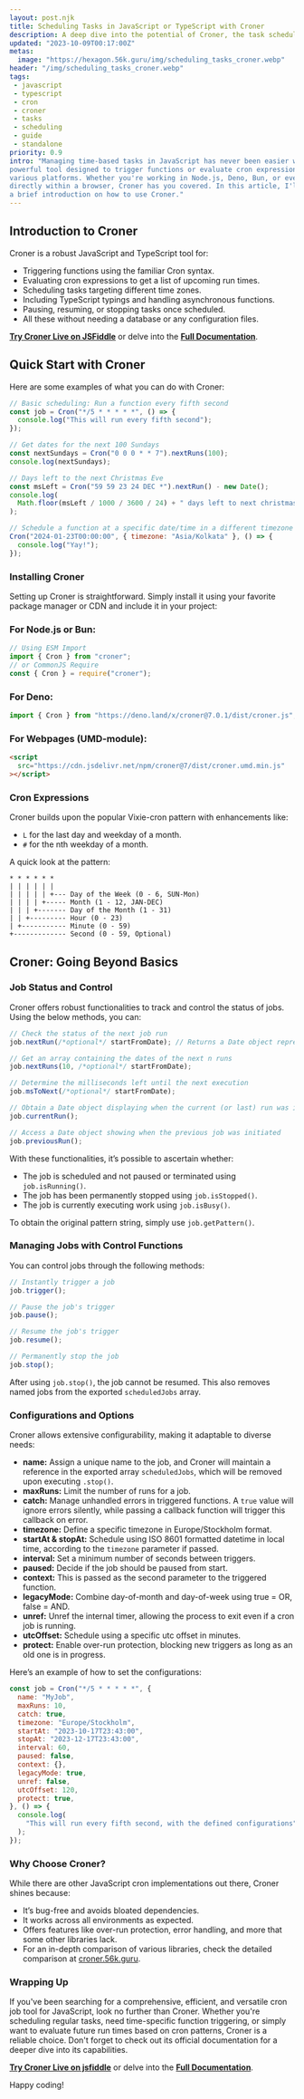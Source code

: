 ```yaml
---
layout: post.njk
title: Scheduling Tasks in JavaScript or TypeScript with Croner
description: A deep dive into the potential of Croner, the task scheduler for JavaScript and TypeScript.
updated: "2023-10-09T00:17:00Z"
metas:
  image: "https://hexagon.56k.guru/img/scheduling_tasks_croner.webp"
header: "/img/scheduling_tasks_croner.webp"
tags:
 - javascript
 - typescript
 - cron
 - croner
 - tasks
 - scheduling
 - guide
 - standalone
priority: 0.9
intro: "Managing time-based tasks in JavaScript has never been easier with Croner, a
powerful tool designed to trigger functions or evaluate cron expressions on
various platforms. Whether you're working in Node.js, Deno, Bun, or even
directly within a browser, Croner has you covered. In this article, I'll give you
a brief introduction on how to use Croner."
---
```


## Introduction to Croner

Croner is a robust JavaScript and TypeScript tool for:

- Triggering functions using the familiar Cron syntax.
- Evaluating cron expressions to get a list of upcoming run times.
- Scheduling tasks targeting different time zones.
- Including TypeScript typings and handling asynchronous functions.
- Pausing, resuming, or stopping tasks once scheduled.
- All these without needing a database or any configuration files.

[**Try Croner Live on JSFiddle**](https://jsfiddle.net/hexag0n/hoa8kwsb/) or
delve into the [**Full Documentation**](https://croner.56k.guru).

## Quick Start with Croner

Here are some examples of what you can do with Croner:

```javascript
// Basic scheduling: Run a function every fifth second
const job = Cron("*/5 * * * * *", () => {
  console.log("This will run every fifth second");
});

// Get dates for the next 100 Sundays
const nextSundays = Cron("0 0 0 * * 7").nextRuns(100);
console.log(nextSundays);

// Days left to the next Christmas Eve
const msLeft = Cron("59 59 23 24 DEC *").nextRun() - new Date();
console.log(
  Math.floor(msLeft / 1000 / 3600 / 24) + " days left to next christmas eve",
);

// Schedule a function at a specific date/time in a different timezone
Cron("2024-01-23T00:00:00", { timezone: "Asia/Kolkata" }, () => {
  console.log("Yay!");
});
```

### Installing Croner

Setting up Croner is straightforward. Simply install it using your favorite
package manager or CDN and include it in your project:

### For Node.js or Bun:

```javascript
// Using ESM Import
import { Cron } from "croner";
// or CommonJS Require
const { Cron } = require("croner");
```

### For Deno:

```javascript
import { Cron } from "https://deno.land/x/croner@7.0.1/dist/croner.js";
```

### For Webpages (UMD-module):

```html
<script
  src="https://cdn.jsdelivr.net/npm/croner@7/dist/croner.umd.min.js"
></script>
```

### Cron Expressions

Croner builds upon the popular Vixie-cron pattern with enhancements like:

- `L` for the last day and weekday of a month.
- `#` for the nth weekday of a month.

A quick look at the pattern:

```
* * * * * *
| | | | | |
| | | | | +--- Day of the Week (0 - 6, SUN-Mon)
| | | | +----- Month (1 - 12, JAN-DEC)
| | | +------- Day of the Month (1 - 31)
| | +--------- Hour (0 - 23)
| +----------- Minute (0 - 59)
+------------- Second (0 - 59, Optional)
```

## Croner: Going Beyond Basics

### Job Status and Control

Croner offers robust functionalities to track and control the status of jobs.
Using the below methods, you can:

```javascript
// Check the status of the next job run
job.nextRun(/*optional*/ startFromDate); // Returns a Date object representing the next run.

// Get an array containing the dates of the next n runs
job.nextRuns(10, /*optional*/ startFromDate);

// Determine the milliseconds left until the next execution
job.msToNext(/*optional*/ startFromDate);

// Obtain a Date object displaying when the current (or last) run was initiated
job.currentRun();

// Access a Date object showing when the previous job was initiated
job.previousRun();
```

With these functionalities, it’s possible to ascertain whether:

- The job is scheduled and not paused or terminated using `job.isRunning()`.
- The job has been permanently stopped using `job.isStopped()`.
- The job is currently executing work using `job.isBusy()`.

To obtain the original pattern string, simply use `job.getPattern()`.

### Managing Jobs with Control Functions

You can control jobs through the following methods:

```javascript
// Instantly trigger a job
job.trigger();

// Pause the job's trigger
job.pause();

// Resume the job's trigger
job.resume();

// Permanently stop the job
job.stop();
```

After using `job.stop()`, the job cannot be resumed. This also removes named
jobs from the exported `scheduledJobs` array.

### Configurations and Options

Croner allows extensive configurability, making it adaptable to diverse needs:

- **name:** Assign a unique name to the job, and Croner will maintain a
  reference in the exported array `scheduledJobs`, which will be removed upon
  executing `.stop()`.
- **maxRuns:** Limit the number of runs for a job.
- **catch:** Manage unhandled errors in triggered functions. A `true` value will
  ignore errors silently, while passing a callback function will trigger this
  callback on error.
- **timezone:** Define a specific timezone in Europe/Stockholm format.
- **startAt & stopAt:** Schedule using ISO 8601 formatted datetime in local
  time, according to the `timezone` parameter if passed.
- **interval:** Set a minimum number of seconds between triggers.
- **paused:** Decide if the job should be paused from start.
- **context:** This is passed as the second parameter to the triggered function.
- **legacyMode:** Combine day-of-month and day-of-week using true = OR, false =
  AND.
- **unref:** Unref the internal timer, allowing the process to exit even if a
  cron job is running.
- **utcOffset:** Schedule using a specific utc offset in minutes.
- **protect:** Enable over-run protection, blocking new triggers as long as an
  old one is in progress.

Here’s an example of how to set the configurations:

```javascript
const job = Cron("*/5 * * * * *", {
  name: "MyJob",
  maxRuns: 10,
  catch: true,
  timezone: "Europe/Stockholm",
  startAt: "2023-10-17T23:43:00",
  stopAt: "2023-12-17T23:43:00",
  interval: 60,
  paused: false,
  context: {},
  legacyMode: true,
  unref: false,
  utcOffset: 120,
  protect: true,
}, () => {
  console.log(
    "This will run every fifth second, with the defined configurations",
  );
});
```

### Why Choose Croner?

While there are other JavaScript cron implementations out there, Croner shines
because:

- It’s bug-free and avoids bloated dependencies.
- It works across all environments as expected.
- Offers features like over-run protection, error handling, and more that some
  other libraries lack.
- For an in-depth comparison of various libraries, check the detailed comparison
  at [croner.56k.guru](https://croner.56k.guru/).

### Wrapping Up

If you've been searching for a comprehensive, efficient, and versatile cron job
tool for JavaScript, look no further than Croner. Whether you're scheduling
regular tasks, need time-specific function triggering, or simply want to
evaluate future run times based on cron patterns, Croner is a reliable choice.
Don't forget to check out its official documentation for a deeper dive into its
capabilities.

[**Try Croner Live on jsfiddle**](https://jsfiddle.net/hexag0n/hoa8kwsb/) or
delve into the [**Full Documentation**](https://croner.56k.guru).

Happy coding!
